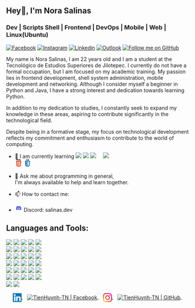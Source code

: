 ## Hey👋, I'm Nora Salinas
### Dev | Scripts Shell | Frontend | DevOps | Mobile | Web | Linux(Ubuntu)

[![Facebook](https://img.shields.io/badge/Facebook-blue?style=flat&logo=facebook&logoColor=white)](https://www.facebook.com/salinas.dev/)
[![Instagram](https://img.shields.io/badge/-Instagram-c13584?style=flat&labelColor=c13584&logo=instagram&logoColor=white)](https://www.instagram.com/salinas.dev/)
[![Linkedin](https://img.shields.io/badge/-LinkedIn-blue?style=flat&logo=Linkedin&logoColor=white)](https://www.linkedin.com/in/nora-teresa-salinas-rivera-b460672a4/)
[![Outlook](https://img.shields.io/badge/-Outlook-blue?style=flat&logo=Microsoft-Outlook&logoColor=white)](norasalinas_20@outlook.com)
[<img src="https://img.shields.io/github/followers/salinas-dev?style=social" height="22" title="Follow me on GitHub" />](https://github.com/salinas-dev/)


My name is Nora Salinas, I am 22 years old and I am a student at the Tecnológico de Estudios Superiores de Jilotepec. I currently do not have a formal occupation, but I am focused on my academic training. My passion lies in frontend development, shell system administration, mobile development and networking. Although I consider myself a beginner in Python and Java, I have a strong interest and dedication towards learning Python.

In addition to my dedication to studies, I constantly seek to expand my knowledge in these areas, aspiring to contribute significantly in the technological field.

Despite being in a formative stage, my focus on technological development reflects my commitment and enthusiasm to contribute to the world of computing.

<img align= "right" width= "240" src= "https://pa1.narvii.com/6580/8098c6e9207376889eeb0532d9f5a0723c4d73f5_hq.gif"/>



- 🌱 I am currently learning </n><code><img height="20" src="https://www.vectorlogo.zone/logos/flutterio/flutterio-icon.svg"></code>
<code><img height="20" src="https://i.ibb.co/PD28y3q/icons8-intento-48.png"></code>
<code><img height="20" src="https://www.vectorlogo.zone/logos/mysql/mysql-icon.svg"></code>
<code><img height="20" src="https://raw.githubusercontent.com/github/explore/80688e429a7d4ef2fca1e82350fe8e3517d3494d/topics/html/html.png"></code>
<code><img height="20" src="https://raw.githubusercontent.com/github/explore/80688e429a7d4ef2fca1e82350fe8e3517d3494d/topics/css/css.png"></code>


- 💬 Ask me about programming in general, <br> I'm always available to help and learn together.

- 📫 How to contact me:

 - <a height="20" ><img height="20" src="https://raw.githubusercontent.com/github/explore/80688e429a7d4ef2fca1e82350fe8e3517d3494d/topics/discord/discord.png"> Discord: salinas.dev </a>



## **Languages and Tools:**

<p>
  <code><img width="15%" src="https://www.vectorlogo.zone/logos/javascript/javascript-ar21.svg"></code>
  <code><img width="15%" src="https://www.vectorlogo.zone/logos/typescriptlang/typescriptlang-ar21.svg"></code>
  <code><img width="15%" src="https://www.vectorlogo.zone/logos/python/python-ar21.svg"></code>
  <code><img width="15%" src="https://www.vectorlogo.zone/logos/dartlang/dartlang-ar21.svg"></code>
  <code><img width="15%" src="https://www.vectorlogo.zone/logos/flutterio/flutterio-ar21.svg"></code>
  <br />
  <code><img width="15%" src="https://www.vectorlogo.zone/logos/reactjs/reactjs-ar21.svg"></code>
  <code><img width="15%" src="https://www.vectorlogo.zone/logos/angular/angular-ar21.svg"></code>
  <code><img width="15%" src="https://www.vectorlogo.zone/logos/npmjs/npmjs-ar21.svg"></code>
  <code><img width="15%" src="https://www.vectorlogo.zone/logos/getbootstrap/getbootstrap-ar21.svg"></code>
  <code><img width="15%" src="https://www.vectorlogo.zone/logos/java/java-ar21.svg"></code>
  <br />
  <code><img width="15%" src="https://www.vectorlogo.zone/logos/nodejs/nodejs-ar21.svg"></code>
  <code><img width="15%" src="https://www.vectorlogo.zone/logos/expressjs/expressjs-ar21.svg"></code>
  <code><img width="15%" src="https://www.vectorlogo.zone/logos/djangoproject/djangoproject-ar21.svg"></code>
  <code><img width="15%" src="https://www.vectorlogo.zone/logos/pocoo_flask/pocoo_flask-ar21.svg"></code>
  <code><img width="15%" src="https://www.vectorlogo.zone/logos/sqlite/sqlite-ar21.svg"></code>
  <br />
  <code><img width="15%" src="https://www.vectorlogo.zone/logos/jupyter/jupyter-ar21.svg"></code>
  <code><img width="15%" src="https://www.vectorlogo.zone/logos/mysql/mysql-ar21.svg"></code>
  <code><img width="15%" src="https://www.vectorlogo.zone/logos/postgresql/postgresql-ar21.svg"></code>
  <code><img width="15%" src="https://www.vectorlogo.zone/logos/mongodb/mongodb-ar21.svg"></code>
  <code><img width="15%" src="https://www.vectorlogo.zone/logos/ubuntu/ubuntu-ar21.svg"></code>
  <br />
  <code><img width="15%" src="https://www.vectorlogo.zone/logos/docker/docker-ar21.svg"></code>
  <code><img width="15%" src="https://www.vectorlogo.zone/logos/amazon_aws/amazon_aws-ar21.svg"></code>
  <code><img width="15%" src="https://www.vectorlogo.zone/logos/git-scm/git-scm-ar21.svg"></code>
  <code><img width="15%" src="https://www.vectorlogo.zone/logos/gnu_bash/gnu_bash-ar21.svg"></code>
  <code><img width="15%" src="https://www.vectorlogo.zone/logos/linux/linux-ar21.svg"></code>
  <br />
  <code><img width="15%" src="https://www.vectorlogo.zone/logos/netlify/netlify-ar21.svg"></code>
  <code><img width="15%" src="https://www.vectorlogo.zone/logos/dotnet/dotnet-ar21.svg"></code>
  <code><img width="15%" src="https://www.vectorlogo.zone/logos/php/php-ar21.svg"></code>
  <code><img width="15%" src="https://www.vectorlogo.zone/logos/phpmyadmin/phpmyadmin-ar21.svg"></code>
  <code><img width="15%" src="https://www.vectorlogo.zone/logos/kotlinlang/kotlinlang-ar21.svg"></code>
  <br />
  <code><img width="15%" src="https://www.vectorlogo.zone/logos/w3_html5/w3_html5-ar21.svg"></code>
  <code><img width="15%" src="https://www.vectorlogo.zone/logos/w3_css/w3_css-ar21.svg"></code>
  <br />
</p>


<p align="center">  
  <a href="https://www.linkedin.com/in/nora-teresa-salinas-rivera-b460672a4/" target="_blank">
    <img align="center" alt="TienHuynh-TN | Linkedin" width="24px" src="https://github.com/SatYu26/SatYu26/blob/master/Assets/Linkedin.svg" />
  </a> &nbsp;&nbsp;
  
  <a href="https://www.facebook.com/salinas.dev/" target="_blank">
      <img align="center" alt="TienHuynh-TN | Facebook" width="24px" src="https://upload.wikimedia.org/wikipedia/en/thumb/0/04/Facebook_f_logo_%282021%29.svg/100px-Facebook_f_logo_%282021%29.svg.png" />
  </a> &nbsp;&nbsp;
  
  <a href="https://www.instagram.com/salinas.dev/" target="_blank">
    <img align="center" alt="TienHuynh-TN | Instagram" width="24px" src="https://github.com/SatYu26/SatYu26/blob/master/Assets/Instagram.svg" />
  </a> &nbsp;&nbsp;
  
  <a href="https://profile-summary-for-github.herokuapp.com/user/tienhuynh-tn" target="_blank">
    <img align="center" alt="TienHuynh-TN | GitHub" width="26px" src="https://www.vectorlogo.zone/logos/brave/brave-icon.svg" width="10%" />
  </a> &nbsp;&nbsp;
<p> 
